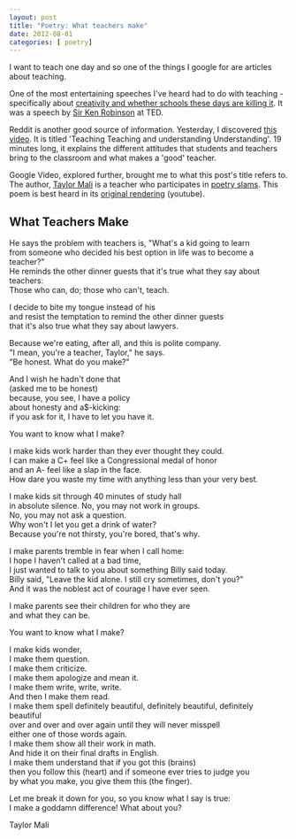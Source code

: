 ```yaml
---
layout: post
title: "Poetry: What teachers make"
date: 2012-08-01
categories: [ poetry]
---
```

I want to teach one day and so one of the things I google for are articles about teaching. 

One of the most entertaining speeches I've heard had to do with teaching - specifically about [creativity and whether schools these days are killing it](http://www.ted.com/index.php/talks/ken_robinson_says_schools_kill_creativity.html). It was a speech by [Sir Ken Robinson](http://en.wikipedia.org/wiki/Sir_Ken_Robinson) at TED.

Reddit is another good source of information. Yesterday, I discovered [this video](http://video.google.com/videoplay?docid=-5629273206953884671&hl=en). It is titled 'Teaching Teaching and understanding Understanding'. 19 minutes long, it explains the different attitudes that students and teachers bring to the classroom and what makes a 'good' teacher. 

Google Video, explored further, brought me to what this post's title refers to. The author, [Taylor Mali](http://en.wikipedia.org/wiki/Taylor_Mali) is a teacher who participates in [poetry slams](http://en.wikipedia.org/wiki/Poetry_slam). This poem is best heard in its [original rendering](http://www.youtube.com/watch?v=RxsOVK4syxU) (youtube). 

## What Teachers Make 

He says the problem with teachers is, "What's a kid going to learn <br/>
from someone who decided his best option in life was to become a teacher?" <br/>
He reminds the other dinner guests that it's true what they say about <br/>
teachers: <br/>
Those who can, do; those who can't, teach.<br/>

I decide to bite my tongue instead of his <br/>
and resist the temptation to remind the other dinner guests <br/>
that it's also true what they say about lawyers.<br/>

Because we're eating, after all, and this is polite company.<br/>
"I mean, you're a teacher, Taylor," he says. <br/>
"Be honest. What do you make?"<br/>

And I wish he hadn't done that <br/>
(asked me to be honest) <br/>
because, you see, I have a policy <br/>
about honesty and a$-kicking: <br/>
if you ask for it, I have to let you have it.<br/>

You want to know what I make?<br/>

I make kids work harder than they ever thought they could. <br/>
I can make a C+ feel like a Congressional medal of honor <br/>
and an A- feel like a slap in the face. <br/>
How dare you waste my time with anything less than your very best.<br/>

I make kids sit through 40 minutes of study hall <br/>
in absolute silence. No, you may not work in groups. <br/>
No, you may not ask a question. <br/>
Why won't I let you get a drink of water? <br/>
Because you're not thirsty, you're bored, that's why.<br/>

I make parents tremble in fear when I call home: <br/>
I hope I haven't called at a bad time, <br/>
I just wanted to talk to you about something Billy said today. <br/>
Billy said, "Leave the kid alone. I still cry sometimes, don't you?" <br/>
And it was the noblest act of courage I have ever seen.<br/>

I make parents see their children for who they are <br/>
and what they can be.<br/>

You want to know what I make?<br/>

I make kids wonder, <br/>
I make them question. <br/>
I make them criticize. <br/>
I make them apologize and mean it. <br/>
I make them write, write, write. <br/>
And then I make them read. <br/>
I make them spell definitely beautiful, definitely beautiful, definitely <br/>
beautiful <br/>
over and over and over again until they will never misspell <br/>
either one of those words again. <br/>
I make them show all their work in math. <br/>
And hide it on their final drafts in English. <br/>
I make them understand that if you got this (brains) <br/>
then you follow this (heart) and if someone ever tries to judge you <br/>
by what you make, you give them this (the finger).<br/>

Let me break it down for you, so you know what I say is true: <br/>
I make a goddamn difference! What about you?<br/>

Taylor Mali

